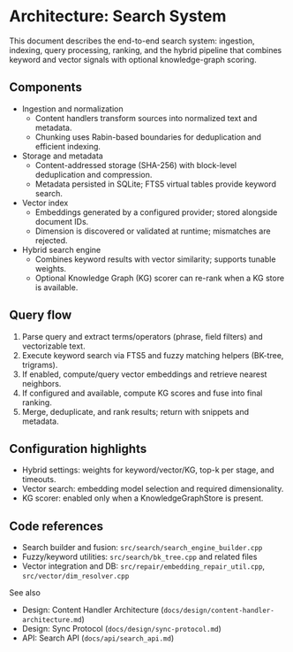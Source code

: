 # Architecture: Search System

This document describes the end-to-end search system: ingestion, indexing, query processing, ranking, and the hybrid pipeline that combines keyword and vector signals with optional knowledge-graph scoring.

## Components

- Ingestion and normalization
  - Content handlers transform sources into normalized text and metadata.
  - Chunking uses Rabin-based boundaries for deduplication and efficient indexing.
- Storage and metadata
  - Content-addressed storage (SHA-256) with block-level deduplication and compression.
  - Metadata persisted in SQLite; FTS5 virtual tables provide keyword search.
- Vector index
  - Embeddings generated by a configured provider; stored alongside document IDs.
  - Dimension is discovered or validated at runtime; mismatches are rejected.
- Hybrid search engine
  - Combines keyword results with vector similarity; supports tunable weights.
  - Optional Knowledge Graph (KG) scorer can re-rank when a KG store is available.

## Query flow

1. Parse query and extract terms/operators (phrase, field filters) and vectorizable text.
2. Execute keyword search via FTS5 and fuzzy matching helpers (BK-tree, trigrams).
3. If enabled, compute/query vector embeddings and retrieve nearest neighbors.
4. If configured and available, compute KG scores and fuse into final ranking.
5. Merge, deduplicate, and rank results; return with snippets and metadata.

## Configuration highlights

- Hybrid settings: weights for keyword/vector/KG, top-k per stage, and timeouts.
- Vector search: embedding model selection and required dimensionality.
- KG scorer: enabled only when a KnowledgeGraphStore is present.

## Code references

- Search builder and fusion: `src/search/search_engine_builder.cpp`
- Fuzzy/keyword utilities: `src/search/bk_tree.cpp` and related files
- Vector integration and DB: `src/repair/embedding_repair_util.cpp`, `src/vector/dim_resolver.cpp`

See also
- Design: Content Handler Architecture (`docs/design/content-handler-architecture.md`)
- Design: Sync Protocol (`docs/design/sync-protocol.md`)
- API: Search API (`docs/api/search_api.md`)

